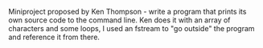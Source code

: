 Miniproject proposed by Ken Thompson - write a program that prints its own source code to the command line. Ken does it with an array of characters and some loops, I used an fstream to "go outside" the program and reference it from there.
